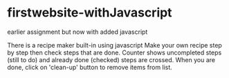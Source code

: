 # firstwebsite-withJavascript
earlier assignment but now with added javascript

There is a recipe maker built-in using javascript
Make your own recipe step by step then check steps that are done.
Counter shows uncompleted steps (still to do) and already done (checked) steps are crossed.
When you are done, click on 'clean-up' button to remove items from list.
